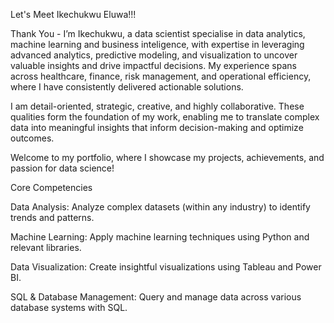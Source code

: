 Let's Meet Ikechukwu Eluwa!!!

Thank You - I’m Ikechukwu, a data scientist specialise in data analytics, machine learning and business inteligence, with expertise in leveraging advanced analytics, predictive modeling, and visualization to uncover valuable insights and drive impactful decisions. My experience spans across healthcare, finance, risk management, and operational efficiency, where I have consistently delivered actionable solutions.

I am detail-oriented, strategic, creative, and highly collaborative. These qualities form the foundation of my work, enabling me to translate complex data into meaningful insights that inform decision-making and optimize outcomes.

Welcome to my portfolio, where I showcase my projects, achievements, and passion for data science!





Core Competencies

Data Analysis: Analyze complex datasets (within any industry) to identify trends and patterns.

Machine Learning: Apply machine learning techniques using Python and relevant libraries.

Data Visualization: Create insightful visualizations using Tableau and Power BI.

SQL & Database Management: Query and manage data across various database systems with SQL.
<!---
ikechukwueluwa456/ikechukwueluwa456 is a ✨ special ✨ repository because its `README.md` (this file) appears on your GitHub profile.
You can click the Preview link to take a look at your changes.
--->
